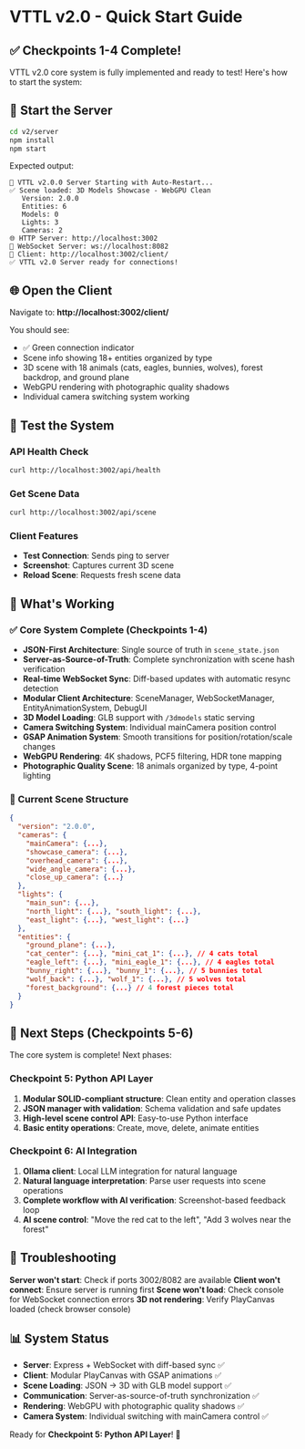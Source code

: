 # VTTL v2.0 - Quick Start Guide

## ✅ Checkpoints 1-4 Complete!

VTTL v2.0 core system is fully implemented and ready to test! Here's how to start the system:

## 🚀 Start the Server

```bash
cd v2/server
npm install
npm start
```

Expected output:
```
🚀 VTTL v2.0.0 Server Starting with Auto-Restart...
✅ Scene loaded: 3D Models Showcase - WebGPU Clean
   Version: 2.0.0
   Entities: 6
   Models: 0
   Lights: 3
   Cameras: 2
🌐 HTTP Server: http://localhost:3002
🔌 WebSocket Server: ws://localhost:8082
📁 Client: http://localhost:3002/client/
✅ VTTL v2.0 Server ready for connections!
```

## 🌐 Open the Client

Navigate to: **http://localhost:3002/client/**

You should see:
- ✅ Green connection indicator
- Scene info showing 18+ entities organized by type
- 3D scene with 18 animals (cats, eagles, bunnies, wolves), forest backdrop, and ground plane
- WebGPU rendering with photographic quality shadows
- Individual camera switching system working

## 🧪 Test the System

### API Health Check
```bash
curl http://localhost:3002/api/health
```

### Get Scene Data
```bash
curl http://localhost:3002/api/scene
```

### Client Features
- **Test Connection**: Sends ping to server
- **Screenshot**: Captures current 3D scene
- **Reload Scene**: Requests fresh scene data

## 🎯 What's Working

### ✅ Core System Complete (Checkpoints 1-4)
- **JSON-First Architecture**: Single source of truth in `scene_state.json`
- **Server-as-Source-of-Truth**: Complete synchronization with scene hash verification
- **Real-time WebSocket Sync**: Diff-based updates with automatic resync detection
- **Modular Client Architecture**: SceneManager, WebSocketManager, EntityAnimationSystem, DebugUI
- **3D Model Loading**: GLB support with `/3dmodels` static serving
- **Camera Switching System**: Individual mainCamera position control
- **GSAP Animation System**: Smooth transitions for position/rotation/scale changes
- **WebGPU Rendering**: 4K shadows, PCF5 filtering, HDR tone mapping
- **Photographic Quality Scene**: 18 animals organized by type, 4-point lighting

### 🎨 Current Scene Structure
```json
{
  "version": "2.0.0",
  "cameras": { 
    "mainCamera": {...}, 
    "showcase_camera": {...},
    "overhead_camera": {...},
    "wide_angle_camera": {...},
    "close_up_camera": {...}
  },
  "lights": { 
    "main_sun": {...},
    "north_light": {...}, "south_light": {...},
    "east_light": {...}, "west_light": {...}
  },
  "entities": {
    "ground_plane": {...},
    "cat_center": {...}, "mini_cat_1": {...}, // 4 cats total
    "eagle_left": {...}, "mini_eagle_1": {...}, // 4 eagles total  
    "bunny_right": {...}, "bunny_1": {...}, // 5 bunnies total
    "wolf_back": {...}, "wolf_1": {...}, // 5 wolves total
    "forest_background": {...} // 4 forest pieces total
  }
}
```

## 🔄 Next Steps (Checkpoints 5-6)

The core system is complete! Next phases:

### Checkpoint 5: Python API Layer
1. **Modular SOLID-compliant structure**: Clean entity and operation classes
2. **JSON manager with validation**: Schema validation and safe updates
3. **High-level scene control API**: Easy-to-use Python interface
4. **Basic entity operations**: Create, move, delete, animate entities

### Checkpoint 6: AI Integration
1. **Ollama client**: Local LLM integration for natural language
2. **Natural language interpretation**: Parse user requests into scene operations
3. **Complete workflow with AI verification**: Screenshot-based feedback loop
4. **AI scene control**: "Move the red cat to the left", "Add 3 wolves near the forest"

## 🐛 Troubleshooting

**Server won't start**: Check if ports 3002/8082 are available
**Client won't connect**: Ensure server is running first
**Scene won't load**: Check console for WebSocket connection errors
**3D not rendering**: Verify PlayCanvas loaded (check browser console)

## 📊 System Status

- **Server**: Express + WebSocket with diff-based sync ✅
- **Client**: Modular PlayCanvas with GSAP animations ✅  
- **Scene Loading**: JSON → 3D with GLB model support ✅
- **Communication**: Server-as-source-of-truth synchronization ✅
- **Rendering**: WebGPU with photographic quality shadows ✅
- **Camera System**: Individual switching with mainCamera control ✅

Ready for **Checkpoint 5: Python API Layer**! 🚀